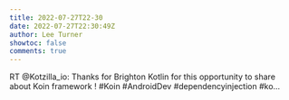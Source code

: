 ```yaml
---
title: 2022-07-27T22-30
date: 2022-07-27T22:30:49Z
author: Lee Turner
showtoc: false
comments: true
---
```


RT @Kotzilla_io: Thanks for Brighton Kotlin for this opportunity to share about Koin framework !
#Koin #AndroidDev #dependencyinjection #ko…

